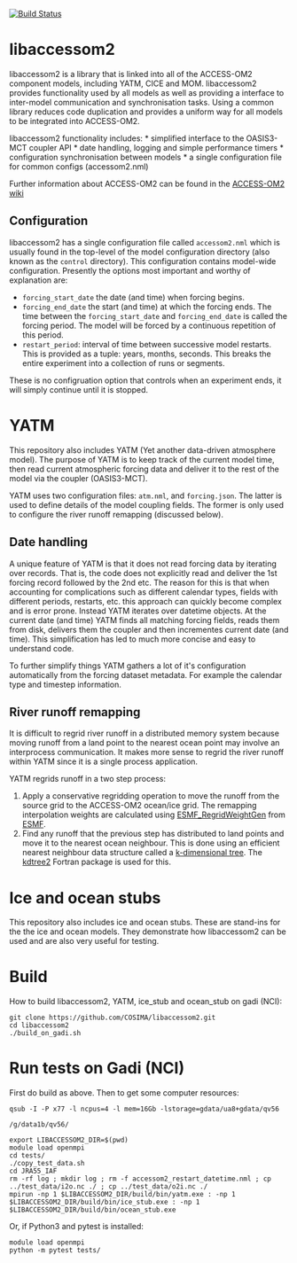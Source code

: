 
[![Build Status](https://accessdev.nci.org.au/jenkins/buildStatus/icon?job=ACCESS-OM2/libaccessom2)](https://accessdev.nci.org.au/jenkins/job/ACCESS-OM2/job/libaccessom2/)

# libaccessom2

libaccessom2 is a library that is linked into all of the ACCESS-OM2 component models, including YATM, CICE and MOM. libaccessom2 provides functionality used by all models as well as providing a interface to inter-model communication and synchronisation tasks. Using a common library reduces code duplication and provides a uniform way for all models to be integrated into ACCESS-OM2.

libaccessom2 functionality includes:
    * simplified interface to the OASIS3-MCT coupler API
    * date handling, logging and simple performance timers
    * configuration synchronisation between models
    * a single configuration file for common configs (accessom2.nml)

Further information about ACCESS-OM2 can be found in the [ACCESS-OM2 wiki](https://github.com/COSIMA/access-om2/wiki)

## Configuration

libaccessom2 has a single configuration file called `accessom2.nml` which is usually found in the top-level of the model configuration directory (also known as the `control` directory). This configuration contains model-wide configuration. Presently the options most important and worthy of explanation are:

* `forcing_start_date` the date (and time) when forcing begins.
* `forcing_end_date` the start (and time) at which the forcing ends. The time between the `forcing_start_date` and `forcing_end_date` is called the forcing period. The model will be forced by a continuous repetition of this period.
* `restart_period`: interval of time between successive model restarts. This is provided as a tuple: years, months, seconds. This breaks the entire experiment into a collection of runs or segments.

These is no configruation option that controls when an experiment ends, it will simply continue until it is stopped.

# YATM

This repository also includes YATM (Yet another data-driven atmosphere model). The purpose of YATM is to keep track of the current model time, then read current atmospheric forcing data and deliver it to the rest of the model via the coupler (OASIS3-MCT).

YATM uses two configuration files: `atm.nml`, and `forcing.json`. The latter is used to define details of the model coupling fields. The former is only used to configure the river runoff remapping (discussed below).

## Date handling

A unique feature of YATM is that it does not read forcing data by iterating over records. That is, the code does not explicitly read and deliver the 1st forcing record followed by the 2nd etc. The reason for this is that when accounting for complications such as different calendar types, fields with different periods, restarts, etc. this approach can quickly become complex and is error prone. Instead YATM iterates over datetime objects. At the current date (and time) YATM finds all matching forcing fields, reads them from disk, delivers them the coupler and then incrementes current date (and time). This simplification has led to much more concise and easy to understand code.

To further simplify things YATM gathers a lot of it's configuration automatically from the forcing dataset metadata. For example the calendar type and timestep information.

## River runoff remapping

It is difficult to regrid river runoff in a distributed memory system because moving runoff from a land point to the nearest ocean point may involve an interprocess communication. It makes more sense to regrid the river runoff within YATM since it is a single process application.

YATM regrids runoff in a two step process:

1. Apply a conservative regridding operation to move the runoff from the source grid to the ACCESS-OM2 ocean/ice grid. The remapping interpolation weights are calculated using [ESMF\_RegridWeightGen](https://www.earthsystemcog.org/projects/regridweightgen/) from [ESMF](https://www.earthsystemcog.org/projects/esmf/).
2. Find any runoff that the previous step has distributed to land points and move it to the nearest ocean neighbour. This is done using an efficient nearest neighbour data structure called a [k-dimensional tree](https://en.wikipedia.org/wiki/K-d_tree). The [kdtree2](https://github.com/jmhodges/kdtree2) Fortran package is used for this.

# Ice and ocean stubs

This repository also includes ice and ocean stubs. These are stand-ins for the the ice and ocean models. They demonstrate how libaccessom2 can be used and are also very useful for testing.

# Build

How to build libaccessom2, YATM, ice\_stub and ocean\_stub on gadi (NCI):

```{bash}
git clone https://github.com/COSIMA/libaccessom2.git
cd libaccessom2
./build_on_gadi.sh
```

# Run tests on Gadi (NCI)

First do build as above. Then to get some computer resources:

```{bash}
qsub -I -P x77 -l ncpus=4 -l mem=16Gb -lstorage=gdata/ua8+gdata/qv56

/g/data1b/qv56/
```



```{bash}
export LIBACCESSOM2_DIR=$(pwd)
module load openmpi
cd tests/
./copy_test_data.sh
cd JRA55_IAF
rm -rf log ; mkdir log ; rm -f accessom2_restart_datetime.nml ; cp ../test_data/i2o.nc ./ ; cp ../test_data/o2i.nc ./
mpirun -np 1 $LIBACCESSOM2_DIR/build/bin/yatm.exe : -np 1 $LIBACCESSOM2_DIR/build/bin/ice_stub.exe : -np 1 $LIBACCESSOM2_DIR/build/bin/ocean_stub.exe
```

Or, if Python3 and pytest is installed:

```{bash}
module load openmpi
python -m pytest tests/
```

